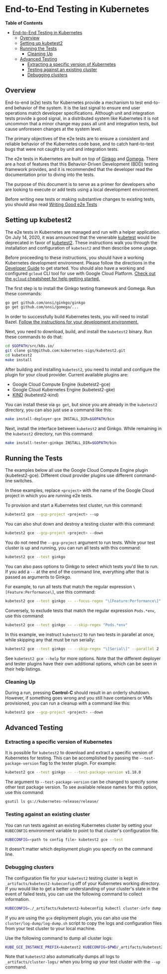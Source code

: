# End-to-End Testing in Kubernetes

**Table of Contents**

- [End-to-End Testing in Kubernetes](#end-to-end-testing-in-kubernetes)
  - [Overview](#overview)
  - [Setting up kubetest2](#setting-up-kubetest2)
  - [Running the Tests](#running-the-tests)
    - [Cleaning Up](#cleaning-up)
  - [Advanced Testing](#advanced-testing)
    - [Extracting a specific version of Kubernetes](#extracting-a-specific-version-of-kubernetes)
    - [Testing against an existing cluster](#testing-against-an-existing-cluster)
    - [Debugging clusters](#debugging-clusters)

## Overview

End-to-end (e2e) tests for Kubernetes provide a mechanism to test end-to-end
behavior of the system. It is the last signal to ensure end user operations
match developer specifications. Although unit and integration tests provide a
good signal, in a distributed system like Kubernetes it is not uncommon that a
minor change may pass all unit and integration tests, but cause unforeseen
changes at the system level.

The primary objectives of the e2e tests are to ensure a consistent and reliable
behavior of the Kubernetes code base, and to catch hard-to-test bugs that were not caught by unit and integration tests.

The e2e tests in Kubernetes are built on top of
[Ginkgo](http://onsi.github.io/ginkgo/) and
[Gomega](http://onsi.github.io/gomega/). There are a host of features that this
Behavior-Driven Development (BDD) testing framework provides, and it is
recommended that the developer read the documentation prior to diving into the
tests.

The purpose of this document is to serve as a primer for developers who are
looking to execute or add tests using a local development environment.

Before writing new tests or making substantive changes to existing tests, you
should also read [Writing Good e2e Tests](writing-good-e2e-tests.md)

## Setting up kubetest2

The e2e tests in Kubernetes are managed and run with a helper
application. On July 14, 2020, it was announced that the venerable
[kubetest](https://github.com/kubernetes/test-infra/tree/master/kubetest#installation)
would be deprecated in favor of
[kubetest2](https://github.com/kubernetes-sigs/kubetest2). These
instructions walk you through the installation and configuration of
`kubetest2` and then describe some usage.

Before proceeding to these instructions, you should have a working
Kubernetes development environment. Please follow the directions in
the [Developer Guide](../development.md) to get started. You should
also have a working and configured `gcloud` CLI tool for use with
Google Cloud 
Platform. [Check out the `gcloud` cheatsheet for help getting started.](https://cloud.google.com/sdk/docs/cheatsheet)

The first step is to install the Ginkgo testing framework and
Gomega. Run these commands:

```sh
go get github.com/onsi/ginkgo/ginkgo
go get github.com/onsi/gomega/...
```

In order to successfully build Kubernetes tests, you will need to
install Bazel.
[Follow the instructions for your development environment.](https://docs.bazel.build/versions/3.4.0/install.html)

Next, you need to download, build, and install the `kubetest2`
binary. Run these commands to do that:

```sh
cd $GOPATH/src/k8s.io/
git clone git@github.com:kubernetes-sigs/kubetest2.git
cd kubetest2
make install
```

After building and installing `kubetest2`, you need to install
and configure the plugin for your cloud provider. Current available
plugins are:

- Google Cloud Compute Engine (kubetest2-gce)
- Google Cloud Kubernetes Engine (kubetest2-gke)
- [KIND](https://kind.sigs.k8s.io/) (kubetest2-kind)

You can install these via `go get`, but since you are already in the
`kubetest2` directory, you can also just use a command like this:

```sh
make install-deployer-gce INSTALL_DIR=$GOPATH/bin
```

Next, install the interface between `kubetest2` and Ginkgo. While
remaining in the `kubetest2` directory, run this command:

```sh
make install-tester-ginkgo INSTALL_DIR=$GOPATH/bin
```

## Running the Tests

The examples below all use the Google Cloud Compute Engine plugin
(kubetest2-gce). Different cloud provider plugins use different
command-line switches.

In these examples, replace `<project>` with the name of the
Google Cloud project in which you are running e2e tests.

To provision and start a Kubernetes test cluster, run this command:

```sh
kubetest2 gce --gcp-project <project> --up
```

You can also shut down and destroy a testing cluster with this
command:

```sh
kubetest2 gce --gcp-project <project> --down
```

You do not need the `--gcp-project` argument to run tests. While your
test cluster is up and running, you can run all tests with this
command:

```sh
kubetest2 gce --test ginkgo
```

You can also pass options to Ginkgo to select which tests you'd like
to run. If you add a `--` at the end of the command line, everything
after that is passed as arguments to Ginkgo.

For example, to run all tests that match the regular expression
`\[Feature:Performance\]`, use this command:

```sh
kubetest2 gce --test ginkgo -- --focus-regex "\[Feature:Performance\]"
```

Conversely, to exclude tests that match the regular expression
`Pods.*env`, use this command:

```sh
kubetest2 gce --test ginkgo -- --skip-regex "Pods.*env"
```

In this example, we instruct `kubetest2` to run two tests in parallel
at once, while skipping any that must be run serially:

```sh
kubetest2 gce --test ginkgo -- --skip-regex "\[Serial\]" --parallel 2
```

See `kubetest2 gce --help` for more options. Note that the different
deployer and tester plugins have their own additional options, which
can be seen in their help listings.

### Cleaning Up

During a run, pressing **Control-C** should result in an orderly
shutdown. However, if something goes wrong and you still have
containers or VMs provisioned, you can run a cleanup with a command
like this:

```sh
kubetest2 gce --gcp-project <project> --down
```

## Advanced Testing

### Extracting a specific version of Kubernetes

It is possible for `kubetest2` to download and extract a specific
version of Kubernetes for testing. This can be accomplished by passing
the `--test-package-version` flag to the tester plugin. For example:

```sh
kubetest2 gce --test ginkgo -- --test-package-version v1.18.0
```

The argument to `--test-package-version` can be changed to specify
some other test package version. To see available release names for
this option, use this command:

```sh
gsutil ls gs://kubernetes-release/release/
```

### Testing against an existing cluster

You can run tests against an existing Kubernetes cluster by setting
your `KUBECONFIG` environment variable to point to that cluster's
configuration file.

```sh
KUBECONFIG=<path to config file> kubetest2 gce --test
```

It doesn't matter which deployment plugin you specify on the command
line.

### Debugging clusters

The configuration file for your `kubetest2` testing cluster is kept in
`_artifacts/kubetest2-kubeconfig` off of your Kubernetes working
directory. If you would like to get a better understanding of your
cluster's state in the event of failed tests, you can use the
following command to collect information.

```sh
KUBECONFIG=./_artifacts/kubetest2-kubeconfig kubectl cluster-info dump
```

If you are using the `gce` deployment plugin, you can also use the
`cluster/log-dump/log-dump.sh` script to copy the logs and
configuration files from your test cluster to your local machine. 

Use the following command to dump all cluster logs:

```sh
KUBE_GCE_INSTANCE_PREFIX=kubetest2 KUBECONFIG=$PWD/_artifacts/kubetest2-kubeconfig ./cluster/log-dump/log-dump.sh
```

Note that `kubetest2` also automatically dumps all logs to
`_artifacts/cluster-logs/` when you bring up your test cluster with
the `--up` command.
